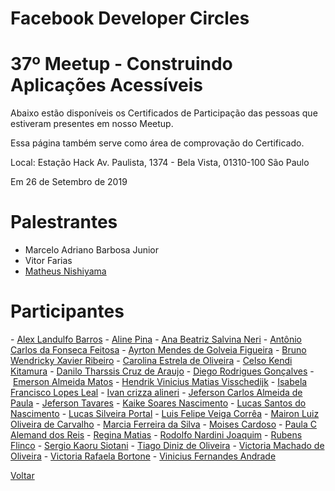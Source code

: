 # Facebook Developer Circles
# 37º Meetup - Construindo Aplicações Acessíveis

Abaixo estão disponíveis os Certificados de Participação das pessoas que estiveram presentes em nosso Meetup. 

Essa página também serve como área de comprovação do Certificado.

Local:
Estação Hack
Av. Paulista, 1374 - Bela Vista, 01310-100 São Paulo

Em 26 de Setembro de 2019

# Palestrantes
- Marcelo Adriano Barbosa Junior
- Vitor Farias
- [Matheus Nishiyama](https://github.com/devcsp/certificados/raw/master/37%20Meetup%20-%20Construindo%20Aplica%C3%A7%C3%B5es%20Acessiveis/Arquivos/MatheusNishi.png)

# Participantes
- [Alex Landulfo Barros](https://github.com/devcsp/certificados/raw/master/37%20Meetup%20-%20Construindo%20Aplica%C3%A7%C3%B5es%20Acessiveis/Arquivos/0.png)
- [Aline Pina](https://github.com/devcsp/certificados/raw/master/37%20Meetup%20-%20Construindo%20Aplica%C3%A7%C3%B5es%20Acessiveis/Arquivos/1.png)
- [Ana Beatriz Salvina Neri](https://github.com/devcsp/certificados/raw/master/37%20Meetup%20-%20Construindo%20Aplica%C3%A7%C3%B5es%20Acessiveis/Arquivos/2.png)
- [Antônio Carlos da Fonseca Feitosa](https://github.com/devcsp/certificados/raw/master/37%20Meetup%20-%20Construindo%20Aplica%C3%A7%C3%B5es%20Acessiveis/Arquivos/3.png)
- [Ayrton Mendes de Golveia Figueira](https://github.com/devcsp/certificados/raw/master/37%20Meetup%20-%20Construindo%20Aplica%C3%A7%C3%B5es%20Acessiveis/Arquivos/4.png)
- [Bruno Wendricky Xavier Ribeiro](https://github.com/devcsp/certificados/raw/master/37%20Meetup%20-%20Construindo%20Aplica%C3%A7%C3%B5es%20Acessiveis/Arquivos/5.png)
- [Carolina Estrela de Oliveira](https://github.com/devcsp/certificados/raw/master/37%20Meetup%20-%20Construindo%20Aplica%C3%A7%C3%B5es%20Acessiveis/Arquivos/6.png)
- [Celso Kendi Kitamura](https://github.com/devcsp/certificados/raw/master/37%20Meetup%20-%20Construindo%20Aplica%C3%A7%C3%B5es%20Acessiveis/Arquivos/7.png)
- [Danilo Tharssis Cruz de Araujo](https://github.com/devcsp/certificados/raw/master/37%20Meetup%20-%20Construindo%20Aplica%C3%A7%C3%B5es%20Acessiveis/Arquivos/8.png)
- [Diego Rodrigues Gonçalves](https://github.com/devcsp/certificados/raw/master/37%20Meetup%20-%20Construindo%20Aplica%C3%A7%C3%B5es%20Acessiveis/Arquivos/9.png)
- [Emerson Almeida Matos](https://github.com/devcsp/certificados/raw/master/37%20Meetup%20-%20Construindo%20Aplica%C3%A7%C3%B5es%20Acessiveis/Arquivos/10.png)
- [Hendrik Vinicius Matias Visschedijk](https://github.com/devcsp/certificados/raw/master/37%20Meetup%20-%20Construindo%20Aplica%C3%A7%C3%B5es%20Acessiveis/Arquivos/11.png)
- [Isabela Francisco Lopes Leal](https://github.com/devcsp/certificados/raw/master/37%20Meetup%20-%20Construindo%20Aplica%C3%A7%C3%B5es%20Acessiveis/Arquivos/12.png)
- [Ivan crizza alineri](https://github.com/devcsp/certificados/raw/master/37%20Meetup%20-%20Construindo%20Aplica%C3%A7%C3%B5es%20Acessiveis/Arquivos/13.png)
- [Jeferson Carlos Almeida de Paula](https://github.com/devcsp/certificados/raw/master/37%20Meetup%20-%20Construindo%20Aplica%C3%A7%C3%B5es%20Acessiveis/Arquivos/14.png)
- [Jeferson Tavares](https://github.com/devcsp/certificados/raw/master/37%20Meetup%20-%20Construindo%20Aplica%C3%A7%C3%B5es%20Acessiveis/Arquivos/15.png)
- [Kaike Soares Nascimento](https://github.com/devcsp/certificados/raw/master/37%20Meetup%20-%20Construindo%20Aplica%C3%A7%C3%B5es%20Acessiveis/Arquivos/16.png)
- [Lucas Santos do Nascimento](https://github.com/devcsp/certificados/raw/master/37%20Meetup%20-%20Construindo%20Aplica%C3%A7%C3%B5es%20Acessiveis/Arquivos/17.png)
- [Lucas Silveira Portal](https://github.com/devcsp/certificados/raw/master/37%20Meetup%20-%20Construindo%20Aplica%C3%A7%C3%B5es%20Acessiveis/Arquivos/18.png)
- [Luis Felipe Veiga Corrêa](https://github.com/devcsp/certificados/raw/master/37%20Meetup%20-%20Construindo%20Aplica%C3%A7%C3%B5es%20Acessiveis/Arquivos/19.png)
- [Mairon Luiz Oliveira de Carvalho](https://github.com/devcsp/certificados/raw/master/37%20Meetup%20-%20Construindo%20Aplica%C3%A7%C3%B5es%20Acessiveis/Arquivos/20.png)
- [Marcia Ferreira da Silva](https://github.com/devcsp/certificados/raw/master/37%20Meetup%20-%20Construindo%20Aplica%C3%A7%C3%B5es%20Acessiveis/Arquivos/21.png)
- [Moises Cardoso](https://github.com/devcsp/certificados/raw/master/37%20Meetup%20-%20Construindo%20Aplica%C3%A7%C3%B5es%20Acessiveis/Arquivos/22.png)
- [Paula C Alemand dos Reis](https://github.com/devcsp/certificados/raw/master/37%20Meetup%20-%20Construindo%20Aplica%C3%A7%C3%B5es%20Acessiveis/Arquivos/23.png)
- [Regina Matias](https://github.com/devcsp/certificados/raw/master/37%20Meetup%20-%20Construindo%20Aplica%C3%A7%C3%B5es%20Acessiveis/Arquivos/24.png)
- [Rodolfo Nardini Joaquim](https://github.com/devcsp/certificados/raw/master/37%20Meetup%20-%20Construindo%20Aplica%C3%A7%C3%B5es%20Acessiveis/Arquivos/25.png)
- [Rubens Flinco](https://github.com/devcsp/certificados/raw/master/37%20Meetup%20-%20Construindo%20Aplica%C3%A7%C3%B5es%20Acessiveis/Arquivos/26.png)
- [Sergio Kaoru Siotani](https://github.com/devcsp/certificados/raw/master/37%20Meetup%20-%20Construindo%20Aplica%C3%A7%C3%B5es%20Acessiveis/Arquivos/27.png)
- [Tiago Diniz de Oliveira](https://github.com/devcsp/certificados/raw/master/37%20Meetup%20-%20Construindo%20Aplica%C3%A7%C3%B5es%20Acessiveis/Arquivos/28.png)
- [Victoria Machado de Oliveira](https://github.com/devcsp/certificados/raw/master/37%20Meetup%20-%20Construindo%20Aplica%C3%A7%C3%B5es%20Acessiveis/Arquivos/29.png)
- [Victoria Rafaela Bortone](https://github.com/devcsp/certificados/raw/master/37%20Meetup%20-%20Construindo%20Aplica%C3%A7%C3%B5es%20Acessiveis/Arquivos/30.png)
- [Vinicius Fernandes Andrade](https://github.com/devcsp/certificados/raw/master/37%20Meetup%20-%20Construindo%20Aplica%C3%A7%C3%B5es%20Acessiveis/Arquivos/31.png)

[Voltar](https://devcsp.github.io/certificados)
